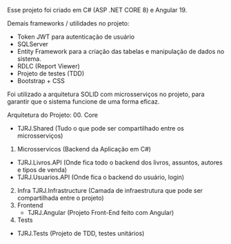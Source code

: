 Esse projeto foi criado em C# (ASP .NET CORE 8) e Angular 19.    

Demais frameworks / utilidades no projeto:
- Token JWT para autenticação de usuário
- SQLServer
- Entity Framework para a criação das tabelas e manipulação de dados no sistema.
- RDLC (Report Viewer)
- Projeto de testes (TDD)
- Bootstrap + CSS

Foi utilizado a arquitetura SOLID com microsserviços no projeto, para garantir que o sistema funcione de uma forma eficaz.

Arquitetura do Projeto:
00. Core
- TJRJ.Shared (Tudo o que pode ser compartilhado entre os microsserviços)
01. Microsservicos (Backend da Aplicação em C#)
  - TJRJ.Livros.API (Onde fica todo o backend dos livros, assuntos, autores e tipos de venda)
  - TJRJ.Usuarios.API (Onde fica o backend do usuário, login)
02. Infra
    TJRJ.Infrastructure (Camada de infraestrutura que pode ser compartilhada entre o projeto)
03. Frontend 
    - TJRJ.Angular (Projeto Front-End feito com Angular)
04. Tests
  - TJRJ.Tests (Projeto de TDD, testes unitários)


